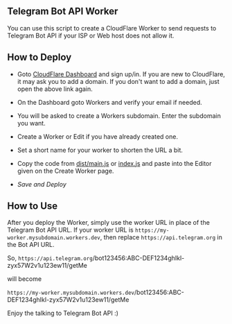 ## Telegram Bot API Worker

You can use this script to create a CloudFlare Worker to send requests to Telegram Bot API if your ISP or Web host does not allow it.

## How to Deploy

- Goto [CloudFlare Dashboard](https://dash.cloudflare.com) and sign up/in. If you are new to CloudFlare, it may ask you to add a domain. If you don't want to add a domain, just open the above link again.

- On the Dashboard goto Workers and verify your email if needed.
- You will be asked to create a Workers subdomain. Enter the subdomain you want.
- Create a Worker or Edit if you have already created one.
- Set a short name for your worker to shorten the URL a bit.
- Copy the code from [dist/main.js](https://github.com/manzoorwanijk/telegram-bot-api-worker/blob/master/dist/main.js) or [index.js](https://github.com/manzoorwanijk/telegram-bot-api-worker/blob/master/index.js) and paste into the Editor given on the Create Worker page.
- *Save and Deploy*

## How to Use
After you deploy the Worker, simply use the worker URL in place of the Telegram Bot API URL. If your worker URL is `https://my-worker.mysubdomain.workers.dev`, then replace `https://api.telegram.org` in the Bot API URL.

So,
`https://api.telegram.org`/bot123456:ABC-DEF1234ghIkl-zyx57W2v1u123ew11/getMe

will become

`https://my-worker.mysubdomain.workers.dev`/bot123456:ABC-DEF1234ghIkl-zyx57W2v1u123ew11/getMe  

Enjoy the talking to Telegram Bot API :)